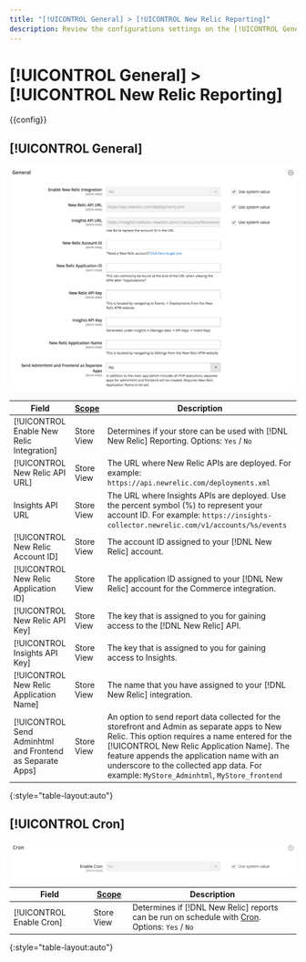 ```yaml
---
title: "[!UICONTROL General] > [!UICONTROL New Relic Reporting]"
description: Review the configurations settings on the [!UICONTROL General] > [!UICONTROL New Relic Reporting] page of the Commerce Admin.
---
```

# [!UICONTROL General] > [!UICONTROL New Relic Reporting]

{{config}}

## [!UICONTROL General]

![General](./assets/new-relic-reporting-general.png)<!-- zoom -->

<!-- [General](https://docs.magento.com/user-guide/reports/new-relic-reporting.html) -->

|Field|[Scope](../../getting-started/websites-stores-views.md#scope-settings)|Description|
|--- |--- |--- |
|[!UICONTROL Enable New Relic Integration]|Store View|Determines if your store can be used with [!DNL New Relic] Reporting. Options: `Yes` / `No`|
|[!UICONTROL New Relic API URL]|Store View|The URL where New Relic APIs are deployed. For example: `https://api.newrelic.com/deployments.xml`|
|Insights API URL|Store View|The URL where Insights APIs are deployed. Use the percent symbol (%) to represent your account ID. For example: `https://insights-collector.newrelic.com/v1/accounts/%s/events`|
|[!UICONTROL New Relic Account ID]|Store View|The account ID assigned to your [!DNL New Relic] account.|
|[!UICONTROL New Relic Application ID]|Store View|The application ID assigned to your [!DNL New Relic] account for the Commerce integration.|
|[!UICONTROL New Relic API Key]|Store View|The key that is assigned to you for gaining access to the [!DNL New Relic] API.|
|[!UICONTROL Insights API Key]|Store View|The key that is assigned to you for gaining access to Insights.|
|[!UICONTROL New Relic Application Name]|Store View|The name that you have assigned to your [!DNL New Relic] integration.|
|[!UICONTROL Send Adminhtml and Frontend as Separate Apps]|Store View|An option to send report data collected for the storefront and Admin as separate apps to New Relic. This option requires a name entered for the [!UICONTROL New Relic Application Name]. The feature appends the application name with an underscore to the collected app data. For example: `MyStore_Adminhtml`, `MyStore_frontend`|

{:style="table-layout:auto"}

## [!UICONTROL Cron]

![Cron](./assets/new-relic-reporting-cron.png)<!-- zoom -->

<!-- Cron](https://docs.magento.com/user-guide/system/cron.html) -->

|Field|[Scope](../../getting-started/websites-stores-views.md#scope-settings)|Description|
|--- |--- |--- |
|[!UICONTROL Enable Cron]|Store View|Determines if [!DNL New Relic] reports can be run on schedule with [Cron](../../systems/cron.md). Options: `Yes` / `No`|

{:style="table-layout:auto"}
